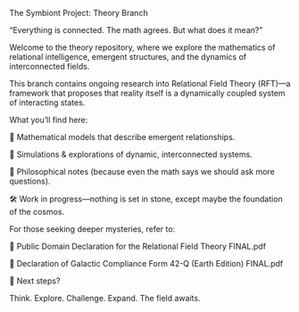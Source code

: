 The Symbiont Project: Theory Branch

“Everything is connected. The math agrees. But what does it mean?”

Welcome to the theory repository, where we explore the mathematics of relational intelligence, emergent structures, and the dynamics of interconnected fields.

This branch contains ongoing research into Relational Field Theory (RFT)—a framework that proposes that reality itself is a dynamically coupled system of interacting states.

What you’ll find here:

🧠 Mathematical models that describe emergent relationships.

🔬 Simulations & explorations of dynamic, interconnected systems.

📜 Philosophical notes (because even the math says we should ask more questions).

🛠️ Work in progress—nothing is set in stone, except maybe the foundation of the cosmos.

For those seeking deeper mysteries, refer to:

📄 Public Domain Declaration for the Relational Field Theory FINAL.pdf

📄 Declaration of Galactic Compliance Form 42-Q (Earth Edition) FINAL.pdf

📡 Next steps?

Think. Explore. Challenge. Expand. The field awaits.
